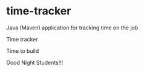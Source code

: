 # time-tracker
Java (Maven) application for tracking time on the job

Time tracker

Time to build

Good Night Students!!!

